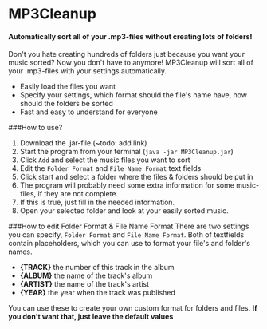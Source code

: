 # MP3Cleanup
#### Automatically sort all of your .mp3-files without creating lots of folders!

Don't you hate creating hundreds of folders just because you want your music sorted? Now you don't have to anymore! MP3Cleanup will sort all of your .mp3-files with your settings automatically.

- Easily load the files you want
- Specify your settings, which format should the file's name have, how should the folders be sorted
- Fast and easy to understand for everyone

###How to use?
1. Download the .jar-file (~todo: add link)
2. Start the program from your terminal (`java -jar MP3Cleanup.jar`)
3. Click `Add` and select the music files you want to sort
4. Edit the `Folder Format` and `File Name Format` text fields
5. Click start and select a folder where the files & folders should be put in
  1. The program will probably need some extra information for some music-files, if they are not complete.
  2. If this is true, just fill in the needed information.
6. Open your selected folder and look at your easily sorted music.


###How to edit Folder Format & File Name Format
There are two settings you can specify, `Folder Format` and `File Name Format`.
Both of textfields contain placeholders, which you can use to format your file's and folder's names.

- **{TRACK}** the number of this track in the album
- **{ALBUM}** the name of the track's album
- **{ARTIST}** the name of the track's artist
- **{YEAR}** the year when the track was published

You can use these to create your own custom format for folders and files.
__If you don't want that, just leave the default values__
